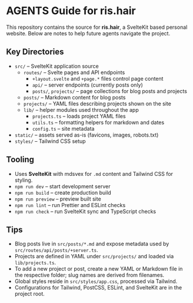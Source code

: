 # AGENTS Guide for ris.hair

This repository contains the source for **ris.hair**, a SvelteKit based personal website. Below are notes to help future agents navigate the project.

## Key Directories

- `src/` – SvelteKit application source
  - `routes/` – Svelte pages and API endpoints
    - `+layout.svelte` and `+page.*` files control page content
    - `api/` – server endpoints (currently posts only)
    - `posts/`, `projects/` – page collections for blog posts and projects
  - `posts/` – Markdown content for blog posts
  - `projects/` – YAML files describing projects shown on the site
  - `lib/` – helper modules used throughout the app
    - `projects.ts` – loads project YAML files
    - `utils.ts` – formatting helpers for markdown and dates
    - `config.ts` – site metadata
- `static/` – assets served as-is (favicons, images, robots.txt)
- `styles/` – Tailwind CSS setup

## Tooling

- Uses **SvelteKit** with mdsvex for `.md` content and Tailwind CSS for styling.
- `npm run dev` – start development server
- `npm run build` – create production build
- `npm run preview` – preview built site
- `npm run lint` – run Prettier and ESLint checks
- `npm run check` – run SvelteKit sync and TypeScript checks

## Tips

- Blog posts live in `src/posts/*.md` and expose metadata used by `src/routes/api/posts/+server.ts`.
- Projects are defined in YAML under `src/projects/` and loaded via `lib/projects.ts`.
- To add a new project or post, create a new YAML or Markdown file in the respective folder; slug names are derived from filenames.
- Global styles reside in `src/styles/app.css`, processed via Tailwind.
- Configurations for Tailwind, PostCSS, ESLint, and SvelteKit are in the project root.
